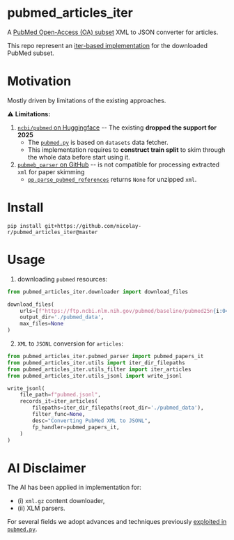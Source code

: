# pubmed_articles_iter

A [PubMed Open-Access (OA) subset](https://pmc.ncbi.nlm.nih.gov/tools/ftp/) XML to JSON converter for articles. 

This repo represent an [iter-based implementation](https://github.com/nicolay-r/pubmed_articles_iter/blob/1dc021dbef965ad858b53b1a31eeb5237970d804/core/pubmed_parser.py#L6-L20) for the downloaded PubMed subset.

# Motivation

Mostly driven by limitations of the existing approaches.

⚠️ **Limitations:**
1. [`ncbi/pubmed` on Huggingface](https://huggingface.co/datasets/ncbi/pubmed) -- The existing **dropped the support for 2025**
    * The [`pubmed.py`](https://huggingface.co/datasets/ncbi/pubmed/blob/main/pubmed.py) is based on `datasets` data fetcher. 
    * This implementation requires to **construct train split** to skim through the whole data before start using it.
2. [`pubmeb_parser` on GitHub](https://github.com/titipata/pubmed_parser) -- is not compatible for processing extracted `xml` for paper skimming
    * [`pp.parse_pubmed_references`](https://github.com/titipata/pubmed_parser?tab=readme-ov-file#parse-pubmed-oa-citation-references) returns `None` for unzipped `xml`.

# Install

```
pip install git+https://github.com/nicolay-r/pubmed_articles_iter@master
```

# Usage

1. downloading `pubmed` resources:
```python
from pubmed_articles_iter.downloader import download_files

download_files(
    urls=[f"https://ftp.ncbi.nlm.nih.gov/pubmed/baseline/pubmed25n{i:04d}.xml.gz" for i in range(1, 1220)],
    output_dir='./pubmed_data',
    max_files=None
)
```

2. `XML` to `JSONL` conversion for `articles`:
```python
from pubmed_articles_iter.pubmed_parser import pubmed_papers_it
from pubmed_articles_iter.utils import iter_dir_filepaths
from pubmed_articles_iter.utils_filter import iter_articles
from pubmed_articles_iter.utils_jsonl import write_jsonl

write_jsonl(
    file_path=f"pubmed.jsonl",
    records_it=iter_articles(
        filepaths=iter_dir_filepaths(root_dir='./pubmed_data'),
        filter_func=None,
        desc="Converting PubMed XML to JSONL",
        fp_handler=pubmed_papers_it,
    )
)
```

# AI Disclaimer

The AI has been applied in implementation for: 
* (i) `xml.gz` content downloader,
* (ii) XLM parsers.

For several fields we adopt advances and techniques previously [exploited in `pubmed.py`](https://huggingface.co/datasets/ncbi/pubmed/blob/main/pubmed.py). 
